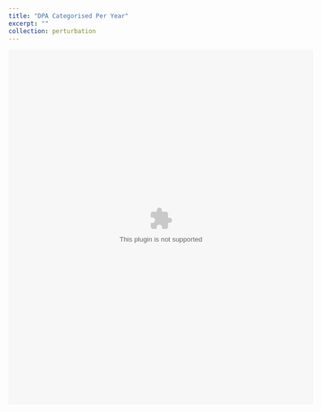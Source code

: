 ```yaml
---
title: "DPA Categorised Per Year"
excerpt: ""
collection: perturbation
---
```


<embed src="{{ site.baseurl }}/files/DPA_driven_by_algorithm_function.xlsx" width="600" height="700" type='application/xls'>